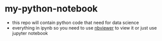 # my-python-notebook

- this repo will contain python code that need for data science 
- everything in ipynb so you need to use [nbviewer](https://www.nbviewer.org) to view it or just use jupyter notebook

